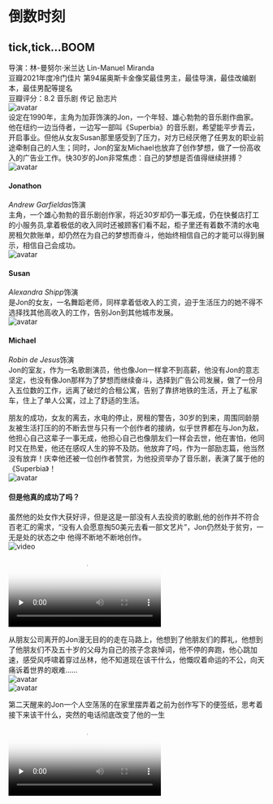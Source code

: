 # 倒数时刻
## tick,tick…BOOM ##
导演：林-曼努尔·米兰达 Lin-Manuel Miranda  
豆瓣2021年度冷门佳片    第94届奥斯卡金像奖最佳男主，最佳导演，最佳改编剧本，最佳男配等提名  
豆瓣评分：8.2    音乐剧   传记   励志片  
![avatar](https://img9.doubanio.com/view/photo/l/public/p2690877166.webp)  
设定在1990年，主角为加菲饰演的Jon，一个年轻、雄心勃勃的音乐剧作曲家。他在纽约一边当侍者，一边写一部叫《Superbia》的音乐剧，希望能平步青云，开启事业。但他从女友Susan那里感受到了压力，对方已经厌倦了任男友的职业前途牵制自己的人生；同时，Jon的室友Michael也放弃了创作梦想，做了一份高收入的广告业工作。快30岁的Jon非常焦虑：自己的梦想是否值得继续拼搏？
![avatar](https://img2.doubanio.com/view/photo/l/public/p2690877033.webp)  
#### Jonathon ####
*Andrew Garfieldas*饰演   
主角，一个雄心勃勃的音乐剧创作家，将近30岁却仍一事无成，仍在快餐店打工的小服务员,拿着极低的收入同时还被顾客们看不起，柜子里还有着数不清的水电房租欠款账单，却仍然在为自己的梦想而奋斗，他始终相信自己的才能可以得到展示，相信自己会成功。  
![avatar](https://img2.doubanio.com/view/photo/l/public/p2742385901.webp)  
#### Susan
*Alexandra Shipp*饰演  
是Jon的女友，一名舞蹈老师，同样拿着低收入的工资，迫于生活压力的她不得不选择找其他高收入的工作，告别Jon到其他城市发展。  
![avatar](https://img1.doubanio.com/view/photo/l/public/p2738019139.webp)  
#### Michael  
*Robin de Jesus*饰演  
 Jon的室友，作为一名歌剧演员，他也像Jon一样拿不到高薪，他没有Jon的意志坚定，也没有像Jon那样为了梦想而继续奋斗，选择到广告公司发展，做了一份月入五位数的工作，远离了破烂的合租公寓，告别了靠挤地铁的生活，开上了私家车，住上了单人公寓，过上了舒适的生活。   
   
   
   
朋友的成功，女友的离去，水电的停止，房租的警告，30岁的到来，周围同龄朋友被生活打压的的不断去世与只有一个创作者的接纳，似乎世界都在与Jon为敌，他担心自己这辈子一事无成，他担心自己也像朋友们一样会去世，他在害怕，他同时又在热爱，他还在感叹人生的猝不及防。他放弃了吗，作为一部励志篇，他当然没有放弃！庆幸他还被一位创作者赞赏，为他投资举办了音乐剧，表演了属于他的《Superbia》！  
![avatar](https://img1.doubanio.com/view/photo/l/public/p2832280237.webp)  

#### 但是他真的成功了吗？ ####
虽然他的处女作大获好评，但是这是一部没有人去投资的歌剧,他的创作并不符合百老汇的需求，“没有人会愿意掏50美元去看一部文艺片”，Jon仍然处于贫穷，一无是处的状态之中
他得不断地不断地创作。   
![video](C:\Users\rage\Pictures\图片1.png)  
    <video id="video" controls="" preload="none"
        poster="C:\Users\rage\Pictures\媒体1.MP4">
         <source id="mp4" src="C:\Users\rage\Pictures\媒体1.MP4">
         
  
从朋友公司离开的Jon漫无目的的走在马路上，他想到了他朋友们的葬礼，他想到了他朋友们不及五十岁的父母为自己的孩子念哀悼词，他不停的奔跑，他心跳加速，感受风呼啸着穿过丛林，他不知道现在该干什么，他慨叹着命运的不公，向天痛诉着世界的艰难……  
![avatar](C:\Users\rage\Pictures\图片2.png)  
![avatar](C:\Users\rage\Pictures\图片3.png)  

第二天醒来的Jon一个人空荡荡的在家里摆弄着之前为创作写下的便签纸，思考着接下来该干什么，突然的电话彻底改变了他的一生  
<video id="video" controls="" preload="none"
        poster="C:\Users\rage\Pictures\媒体2.MP4">
         <source id="mp4" src="C:\Users\rage\Pictures\媒体2.MP4">  
正是因为那通电话，让他继续坚持下去，让他找到了奋斗的方向，从此他便走上了成功的道路。因为乔纳森的出现，彻底改变了百老汇的传统歌剧模式，让百老汇的节目艺术形式更加的丰富多彩，也吸引了更多的观众去观看，他就是改变时代的人。  
最后献上他给自己创作的生日歌曲。
<video id="video" controls="" preload="none"
        poster="C:\Users\rage\Pictures\媒体3.MP4">
         <source id="mp4" src="C:\Users\rage\Pictures\媒体3.MP4">
         
  
         
